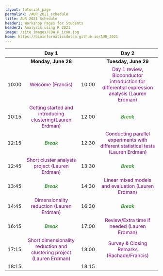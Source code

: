 ```yaml
---
layout: tutorial_page
permalink: /AUR_2021_schedule
title: AUR 2021 Schedule
header1: Workshop Pages for Students
header2: Analysis using R 2021
image: /site_images/CBW_R_icon.jpg
home: https://bioinformaticsdotca.github.io/AUR_2021
---
```


| | **Day 1** || **Day 2** |  
| :---:| :---: | :---: | :---: |   
| | **Monday, June 28** || **Tuesday, June 29** |
|	10:00	|	<font color="purple">Welcome (Francis)</font> |	10:00	|	<font color="purple">Day 1 review, Bioconductor introduction for differential expression analysis (Lauren Erdman)</font> |	
|	10:15	|	<font color="purple">Getting started and introducing clustering(Lauren Erdman)</font> |	12:00	|	<font color="green">*Break*</font>|	
|	12:15	|	<font color="green">*Break*</font>|	12:30	|	<font color="purple">Conducting parallel experiments with different statistical tests (Lauren Erdman)</font>| 	
|	12:45	|	<font color="purple">Short cluster analysis project (Lauren Erdman)</font> |	13:30	|	<font color="green">*Break*</font>|	
|	13:45	|	<font color="green">*Break*</font>|	14:30	|	<font color="purple">Linear mixed models and evaluation (Lauren Erdman)</font> |	
|	14:45	|	<font color="purple">Dimensionality reduction (Lauren Erdman)</font> |	16:30	|	<font color="green">*Break*</font>|	
|	16:45	|	<font color="green">*Break*</font>|	17:00	|	<font color="purple">Review/Extra time if needed (Lauren Erdman)</font> |	
|	17:15	|	<font color="purple">Short dimensionality reduction and clustering project (Lauren Erdman)</font> |	18:00	|	<font color="purple">Survey & Closing Remarks (Rachade/Francis)</font> |	
|	18:15	|	|18:15	|	|
